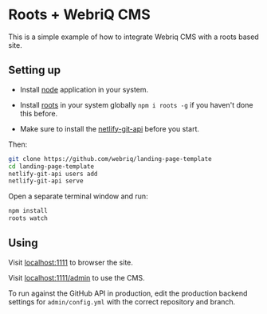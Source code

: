 # Roots + WebriQ CMS

This is a simple example of how to integrate Webriq CMS with a roots based site.

## Setting up

* Install [node](https://nodejs.org/en/) application in your system.

* Install [roots](http://roots.cx/articles/getting-started) in your system globally `npm i roots -g` if you haven't done this before.

* Make sure to install the [netlify-git-api](https://github.com/webriq/netlify-git-api) before you start.

Then:

```bash
git clone https://github.com/webriq/landing-page-template
cd landing-page-template
netlify-git-api users add
netlify-git-api serve
```

Open a separate terminal window and run:

```bash
npm install
roots watch
```

## Using

Visit [localhost:1111](http://localhost:1111/) to browser the site.

Visit [localhost:1111/admin](http://localhost:1111/admin) to use the CMS.

To run against the GitHub API in production, edit the production backend settings for `admin/config.yml` with the correct repository and branch.
